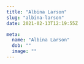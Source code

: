 ```yaml
---
title: "Albina Larson"
slug: "albina-larson"
date: 2021-02-13T12:19:55Z

meta:
  name: "Albina Larson"
  dob: ""
  image: ""
---
```


